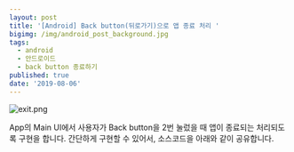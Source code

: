 ```yaml
---
layout: post
title: '[Android] Back button(뒤로가기)으로 앱 종료 처리 '
bigimg: /img/android_post_background.jpg
tags:
  - android
  - 안드로이드
  - back button 종료하기
published: true
date: '2019-08-06'
---
```

![exit.png]({{site.baseurl}}/img/exit.png)

App의 Main UI에서 사용자가 Back button을 2번 눌렀을 때 앱이 종료되는 처리되도록 구현을 합니다. 
간단하게 구현할 수 있어서, 소스코드을 아래와 같이 공유합니다. 

<script src="https://gist.github.com/bentleypark/9c09dcc0ccd96a4def4f935fbefa514f.js"></script>

